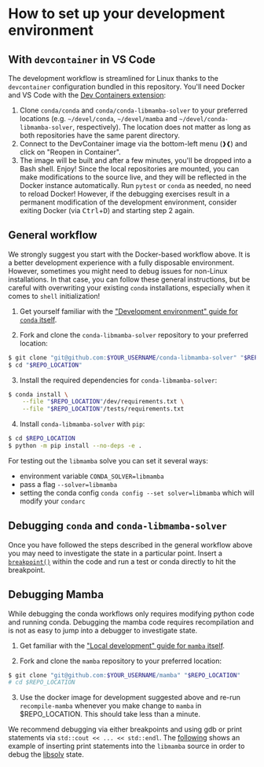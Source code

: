 # How to set up your development environment

## With `devcontainer` in VS Code

The development workflow is streamlined for Linux thanks to the `devcontainer` configuration
bundled in this repository. You'll need Docker and VS Code with the [Dev Containers extension](https://marketplace.visualstudio.com/items?itemName=ms-vscode-remote.remote-containers):

1. Clone `conda/conda` and `conda/conda-libmamba-solver` to your preferred locations
   (e.g. `~/devel/conda`, `~/devel/mamba` and `~/devel/conda-libmamba-solver`, respectively).
   The location does not matter as long as both repositories have the same parent directory.
2. Connect to the DevContainer image via the bottom-left menu (<kbd>❱❰</kbd>) and
   click on "Reopen in Container".
5. The image will be built and after a few minutes, you'll be dropped into a Bash shell. Enjoy!
   Since the local repositories are mounted, you can make modifications to the source live,
   and they will be reflected in the Docker instance automatically.
   Run `pytest` or `conda` as needed, no need to reload Docker!
   However, if the debugging exercises result in a permanent modification
   of the development environment, consider exiting Docker (via <kbd>Ctrl</kbd>+<kbd>D</kbd>) and starting step 2 again.

## General workflow

We strongly suggest you start with the Docker-based workflow above.
It is a better development experience with a fully disposable environment.
However, sometimes you might need to debug issues for non-Linux installations.
In that case, you can follow these general instructions,
but be careful with overwriting your existing `conda` installations,
especially when it comes to `shell` initialization!

1. Get yourself familiar with the ["Development environment" guide for `conda` itself][conda_dev].

2. Fork and clone the `conda-libmamba-solver` repository to your preferred location:

```bash
$ git clone "git@github.com:$YOUR_USERNAME/conda-libmamba-solver" "$REPO_LOCATION"
$ cd "$REPO_LOCATION"
```

3. Install the required dependencies for `conda-libmamba-solver`:

```bash
$ conda install \
    --file "$REPO_LOCATION"/dev/requirements.txt \
    --file "$REPO_LOCATION"/tests/requirements.txt
```

4. Install `conda-libmamba-solver` with `pip`:

```bash
$ cd $REPO_LOCATION
$ python -m pip install --no-deps -e .
```

For testing out the `libmamba` solve you can set it several ways:
 - environment variable `CONDA_SOLVER=libmamba`
 - pass a flag `--solver=libmamba`
 - setting the conda config `conda config --set solver=libmamba` which will modify your `condarc`

## Debugging `conda` and `conda-libmamba-solver`

Once you have followed the steps described in the general workflow
above you may need to investigate the state in a particular
point. Insert a
[`breakpoint()`](https://docs.python.org/3/library/pdb.html) within
the code and run a test or conda directly to hit the breakpoint.

## Debugging Mamba

While debugging the conda workflows only requires modifying python
code and running conda. Debugging the mamba code requires
recompilation and is not as easy to jump into a debugger to
investigate state.

1. Get familiar with the ["Local development" guide for `mamba` itself][mamba_dev].

2. Fork and clone the `mamba` repository to your preferred location:

```bash
$ git clone "git@github.com:$YOUR_USERNAME/mamba" "$REPO_LOCATION"
# cd $REPO_LOCATION
```

3. Use the docker image for development suggested above and re-run
   `recompile-mamba` whenever you make change to `mamba` in
   $REPO_LOCATION. This should take less than a minute.

We recommend debugging via either breakpoints and using gdb or print
statements via `std::cout << ... << std::endl`. The
[following](https://github.com/costrouc/mamba/commit/99ac04ee9ca26c9579c67816cfba25bf310c30fb)
shows an example of inserting print statements into the `libmamba`
source in order to debug the [libsolv](https://github.com/openSUSE/libsolv) state.

<!-- LINKS -->

[conda_dev]: https://docs.conda.io/projects/conda/en/latest/dev-guide/development-environment.html
[mamba_dev]: https://mamba.readthedocs.io/en/latest/developer_zone/build_locally.html
